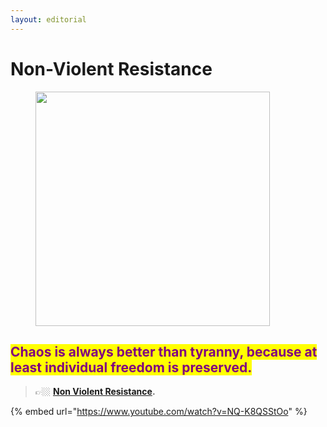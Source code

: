 ```yaml
---
layout: editorial
---
```


# Non-Violent Resistance

<figure><img src="../../../../../../.gitbook/assets/pexels-btgl-♡-19733805.jpg" alt="" width="375"><figcaption></figcaption></figure>

## <mark style="color:purple;">Chaos is always better than tyranny, because at least individual freedom is preserved.</mark>

> 👉🏼 [**Non Violent Resistance**](https://en.wikipedia.org/wiki/Nonviolent\_resistance)**.**

{% embed url="https://www.youtube.com/watch?v=NQ-K8QSStOo" %}
